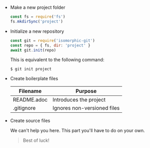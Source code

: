 * Make a new project folder

  ```js
  const fs = require('fs')
  fs.mkdirSync('project')
  ```

* Initialize a new repository

  ```js
  const git = require('isomorphic-git')
  const repo = { fs, dir: 'project' }
  await git.init(repo)
  ```

  This is equivalent to the following command:

      $ git init project

* Create boilerplate files

  | Filename    | Purpose                     |
  | ----------- | --------------------------- |
  | README.adoc | Introduces the project      |
  | .gitignore  | Ignores non-versioned files |

* Create source files

  We can't help you here.
  This part you'll have to do on your own.

  > Best of luck!

